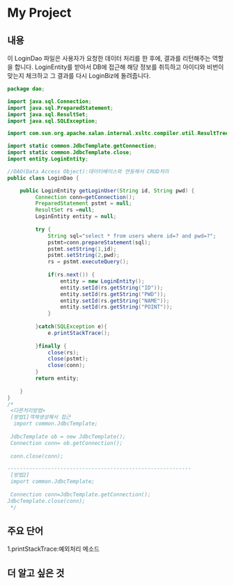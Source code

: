 My Project
=====================
내용 
---------------------------
이 LoginDao 파일은 사용자가 요청한 데이터 처리를 한 후에, 결과를 리턴해주는 역할을 합니다.
LoginEntity를 받아서 DB에 접근해 해당 정보를 취득하고 아이디와 비번이 맞는지 체크하고 그 결과를 다시 LoginBiz에 돌려줍니다.

~~~java
package dao;

import java.sql.Connection;
import java.sql.PreparedStatement;
import java.sql.ResultSet;
import java.sql.SQLException;

import com.sun.org.apache.xalan.internal.xsltc.compiler.util.ResultTreeType;

import static common.JdbcTemplate.getConnection;
import static common.JdbcTemplate.close;
import entity.LoginEntity;

//DAO(Data Access Object):데이터베이스와 연동해서 CRUD처리
public class LoginDao {

	public LoginEntity getLoginUser(String id, String pwd) {
		 Connection conn=getConnection();
		 PreparedStatement pstmt = null;
		 ResultSet rs =null;
		 LoginEntity entity = null;
		 
		 try {
			 String sql="select * from users where id=? and pwd=?";
			 pstmt=conn.prepareStatement(sql);
			 pstmt.setString(1,id);
			 pstmt.setString(2,pwd);
			 rs = pstmt.executeQuery();
			 
			 if(rs.next()) {
				 entity = new LoginEntity();
				 entity.setId(rs.getString("ID"));
				 entity.setId(rs.getString("PWD"));
				 entity.setId(rs.getString("NAME"));
				 entity.setId(rs.getString("POINT"));
			 }
			 
		 }catch(SQLException e){
			 e.printStackTrace();
			 
		 }finally {
			 close(rs);
			 close(pstmt);
			 close(conn);
		 }
		 return entity;
		
	}
}
/*
 <다른처리방법>
 [방법1]객체생성해서 접근
  import common.JdbcTemplate;
 
 JdbcTemplate ob = new JdbcTemplate();
 Connection conn= ob.getConnection();
 
 conn.close(conn);

----------------------------------------------------------- 
 [방법2]
 import common.JdbcTemplate;
 
 Connection conn=JdbcTemplate.getConnection();
JdbcTemplate.close(conn); 
 */
 ~~~
 
 
 주요 단어
---------------------------------------------------
1.printStackTrace:예외처리 메소드

더 알고 싶은 것
----------------------------------------------------


